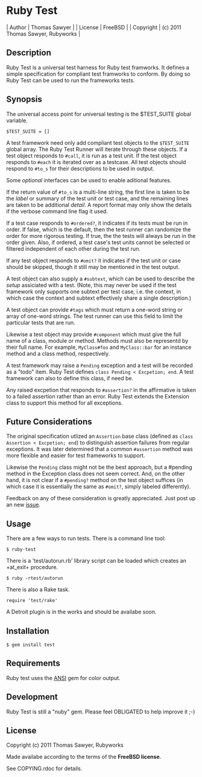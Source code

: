# Ruby Test

| Author    | Thomas Sawyer |
| License   | FreeBSD |
| Copyright | (c) 2011 Thomas Sawyer, Rubyworks |


## Description

Ruby Test is a universal test harness for Ruby test framworks. It defines
a simple specification for compliant test framworks to conform. By doing
so Ruby Test can be used to run the frameworks tests.

## Synopsis

The universal access point for universal testing is the $TEST_SUITE
global variable.

    $TEST_SUITE = []

A test framework need only add compliant test objects to the `$TEST_SUITE` global
array. The Ruby Test Runner will iterate through these objects. If a test object
responds to `#call`, it is run as a test unit. If the test object responds
to `#each` it is iterated over as a testcase. All test objects should respond
to `#to_s` for their descriptions to be used in output.

Some _optional_ interfaces can be used to enable aditional features.

If the return value of `#to_s` is a multi-line string, the first line is
taken to be the _label_ or summary of the test unit or test case, and the 
remaining lines are taken to be additional _detail_. A report format may
only show the details if the verbose command line flag it used.

If a test case responds to `#ordered?`, it indicates if its tests must be run
in order. If false, which is the default, then the test runner can randomize
the order for more rigorous testing. If true, the the tests will always be 
run in the order given. Also, if ordered, a test case's test units cannot be
selected or filtered independent of each other during the test run.

If any test object responds to `#omit?` it indicates if the test unit or case
should be skipped, though it still may be mentioned in the test output.

A test object can also supply a `#subtext`, which can be used to describe
the _setup_ assiciated with a test. (Note, this may never be used if the test
framework only supports one subtext per test case, i.e. the context, in which 
case the context and subtext effectively share a single description.)

A test object can provide `#tags` which must return a one-word string or
array of one-word strings. The test runner can use this field to limit the
particular tests that are run.

Likewise a test object may provide `#component` which must give the full name
of a class, module or method. Methods must also be representd by their
full name. For example, `MyClass#foo` and `MyClass::bar` for an instance method
and a class method, respectively.

A test framework may raise a `Pending` exception and a test will be recorded
as a "todo" item. Ruby Test defines `class Pending < Excpetion; end`. A test
framework can also to define this class, if need be.

Any raised excpetion that responds to `#assertion?` in the affirmative is taken
to a failed assertion rather than an error. Ruby Test extends the Extension
class to support this method for all exceptions.


## Future Considerations

The original specification utlized an `Assertion` base class (defined as
`class Assertion < Excpetion; end`) to distinguish assertion failures from
regular exceptions. It was later determined that a common `#assertion` method
was more flexible and easier for test frameworks to support.

Likewise the `Pending` class might not be the best approach, but a #pending
method in the Exception class does not seem correct. And, on the other hand,
it is not clear if a `#pending?` method on the test object suffices (in which
case it is essentially the same as `#omit?`, simply labeled differently).

Feedback on any of these consideration is greatly appreciated. Just
post up an new [issue](http://rubyworks.github/test/issues).


## Usage

There are a few ways to run tests. There is a command line tool:

    $ ruby-test

There is a 'test/autorun.rb' library script can be loaded which creates an +at_exit+
procedure.

    $ ruby -rtest/autorun

There is also a Rake task.

    require 'test/rake'

A Detroit plugin is in the works and should be availabe soon.


## Installation

    $ gem install test


## Requirements

Ruby test uses the [ANSI](http://rubyworks.github.com/ansi) gem for color output.


## Development

Ruby Test is still a "nuby" gem. Please feel OBLIGATED to help improve it ;-)


## License

Copyright (c) 2011 Thomas Sawyer, Rubyworks

Made availabe according to the terms of the <b>FreeBSD license</b>.

See COPYING.rdoc for details.
